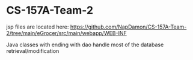 # CS-157A-Team-2
jsp files are located here:
https://github.com/NapDamon/CS-157A-Team-2/tree/main/eGrocer/src/main/webapp/WEB-INF

Java classes with ending with dao handle most of the database retrieval/modification 

